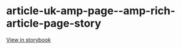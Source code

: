 # article-uk-amp-page--amp-rich-article-page-story

[View in storybook](https://raw.githack.com/Independent-Digital-News-and-Media-Ltd/indy-pwamp-sb/PR-1633-sb/index.html?path=/story/article-uk-amp-page--amp-rich-article-page-story)
